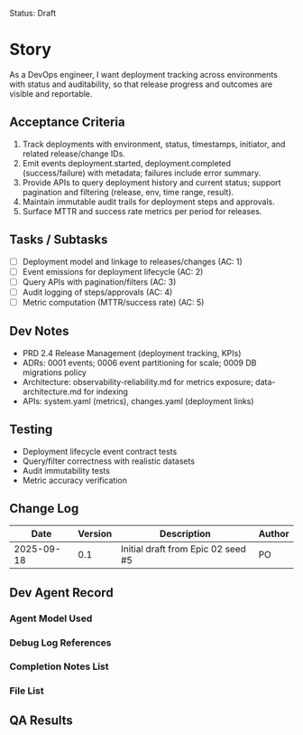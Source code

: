 Status: Draft

# Story
As a DevOps engineer,
I want deployment tracking across environments with status and auditability,
so that release progress and outcomes are visible and reportable.

## Acceptance Criteria
1. Track deployments with environment, status, timestamps, initiator, and related release/change IDs.
2. Emit events deployment.started, deployment.completed (success/failure) with metadata; failures include error summary.
3. Provide APIs to query deployment history and current status; support pagination and filtering (release, env, time range, result).
4. Maintain immutable audit trails for deployment steps and approvals.
5. Surface MTTR and success rate metrics per period for releases.

## Tasks / Subtasks
- [ ] Deployment model and linkage to releases/changes (AC: 1)
- [ ] Event emissions for deployment lifecycle (AC: 2)
- [ ] Query APIs with pagination/filters (AC: 3)
- [ ] Audit logging of steps/approvals (AC: 4)
- [ ] Metric computation (MTTR/success rate) (AC: 5)

## Dev Notes
- PRD 2.4 Release Management (deployment tracking, KPIs)
- ADRs: 0001 events; 0006 event partitioning for scale; 0009 DB migrations policy
- Architecture: observability-reliability.md for metrics exposure; data-architecture.md for indexing
- APIs: system.yaml (metrics), changes.yaml (deployment links)

## Testing
- Deployment lifecycle event contract tests
- Query/filter correctness with realistic datasets
- Audit immutability tests
- Metric accuracy verification

## Change Log
| Date       | Version | Description                                 | Author |
|------------|---------|---------------------------------------------|--------|
| 2025-09-18 | 0.1     | Initial draft from Epic 02 seed #5          | PO     |

## Dev Agent Record

### Agent Model Used
<record at implementation time>

### Debug Log References
<links at implementation time>

### Completion Notes List
<notes at implementation time>

### File List
<files at implementation time>

## QA Results
<QA to fill>

